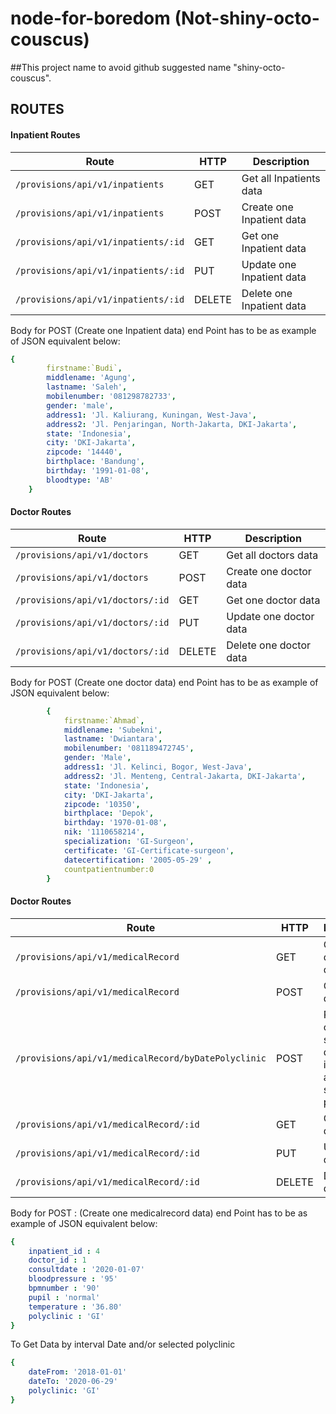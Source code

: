# node-for-boredom (Not-shiny-octo-couscus)

##This project name to avoid github suggested name "shiny-octo-couscus".


## ROUTES

#### Inpatient Routes

| Route                                |  HTTP  | Description |
| ------------------------------------ | ------ | --------------|
| `/provisions/api/v1/inpatients`      | GET    | Get all Inpatients data
| `/provisions/api/v1/inpatients`      | POST   | Create one Inpatient data
| `/provisions/api/v1/inpatients/:id`  | GET    | Get one Inpatient data
| `/provisions/api/v1/inpatients/:id`  | PUT    | Update one Inpatient data
| `/provisions/api/v1/inpatients/:id`  | DELETE | Delete one Inpatient data

Body for POST 
(Create one Inpatient data) end Point has to be as example of JSON equivalent below:
```yaml
{
        firstname:`Budi`,
        middlename: 'Agung',
        lastname: 'Saleh',
        mobilenumber: '081298782733',
        gender: 'male',
        address1: 'Jl. Kaliurang, Kuningan, West-Java',
        address2: 'Jl. Penjaringan, North-Jakarta, DKI-Jakarta',
        state: 'Indonesia',
        city: 'DKI-Jakarta',
        zipcode: '14440',
        birthplace: 'Bandung',
        birthday: '1991-01-08',
        bloodtype: 'AB'
    }
```

#### Doctor Routes

| Route                             |  HTTP  | Description |
| --------------------------------- | ------ | --------------|
| `/provisions/api/v1/doctors`      | GET    | Get all doctors data
| `/provisions/api/v1/doctors`      | POST   | Create one doctor data
| `/provisions/api/v1/doctors/:id`  | GET    | Get one doctor data
| `/provisions/api/v1/doctors/:id`  | PUT    | Update one doctor data
| `/provisions/api/v1/doctors/:id`  | DELETE | Delete one doctor data


Body for POST (Create one doctor data) end Point has to be as example of JSON equivalent below:
```yaml
        {
            firstname:`Ahmad`,
            middlename: 'Subekni',
            lastname: 'Dwiantara',
            mobilenumber: '081189472745',
            gender: 'Male',
            address1: 'Jl. Kelinci, Bogor, West-Java',
            address2: 'Jl. Menteng, Central-Jakarta, DKI-Jakarta',
            state: 'Indonesia',
            city: 'DKI-Jakarta',
            zipcode: '10350',
            birthplace: 'Depok',
            birthday: '1970-01-08',
            nik: '1110658214',
            specialization: 'GI-Surgeon',
            certificate: 'GI-Certificate-surgeon',
            datecertification: '2005-05-29' ,
            countpatientnumber:0
        }
```
#### Doctor Routes

| Route                                                    |  HTTP  | Description |
| -------------------------------------------------------- | ------ | --------------|
| `/provisions/api/v1/medicalRecord`                       | GET    | Get all doctors data
| `/provisions/api/v1/medicalRecord`                       | POST   | Create one doctor data
| `/provisions/api/v1/medicalRecord/byDatePolyclinic`      | POST   | Return consult sum by date interval and/or selected polyclinic
| `/provisions/api/v1/medicalRecord/:id`                   | GET    | Get one doctor data
| `/provisions/api/v1/medicalRecord/:id`                   | PUT    | Update one doctor data
| `/provisions/api/v1/medicalRecord/:id`                   | DELETE | Delete one doctor data

Body for POST :
(Create one medicalrecord data) end Point has to be as example of JSON equivalent below:
```yaml
{
    inpatient_id : 4
    doctor_id : 1
    consultdate : '2020-01-07'
    bloodpressure : '95'
    bpmnumber : '90'
    pupil : 'normal'
    temperature : '36.80'
    polyclinic : 'GI'
}
```

To Get Data by interval Date and/or selected polyclinic 
```yaml
{
    dateFrom: '2018-01-01'
    dateTo: '2020-06-29'
    polyclinic: 'GI'
}
```

